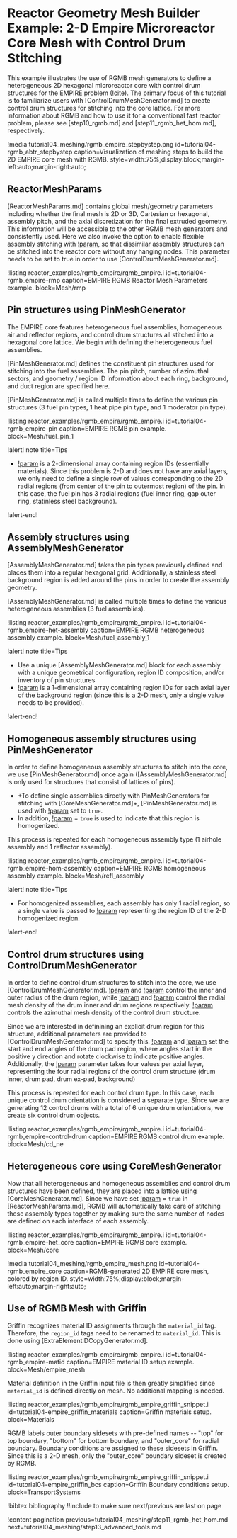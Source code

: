# Reactor Geometry Mesh Builder Example: 2-D Empire Microreactor Core Mesh with Control Drum Stitching

This example illustrates the use of RGMB mesh generators to define a heterogeneous 2D hexagonal microreactor core with control drum structures for the EMPIRE problem ([!cite](matthews2021coupled)). The primary focus of this tutorial is to familiarize users with [ControlDrumMeshGenerator.md] to create control drum structures for stitching into the core lattice. For more information about RGMB and how to use it for a conventional fast reactor problem, please see [step10_rgmb.md] and [step11_rgmb_het_hom.md], respectively.

!media tutorial04_meshing/rgmb_empire_stepbystep.png
       id=tutorial04-rgmb_abtr_stepbystep
       caption=Visualization of meshing steps to build the 2D EMPIRE core mesh with RGMB.
       style=width:75%;display:block;margin-left:auto;margin-right:auto;

## ReactorMeshParams

[ReactorMeshParams.md] contains global mesh/geometry parameters including whether the final mesh is 2D or 3D, Cartesian or hexagonal, assembly pitch, and the axial discretization for the final extruded geometry. This information will be accessible to the other RGMB mesh generators and consistently used. Here we also invoke the option to enable flexible assembly stitching with [!param](/Mesh/ReactorMeshParams/flexible_assembly_stitching), so that dissimilar assembly structures can be stitched into the reactor core without any hanging nodes. This parameter needs to be set to true in order to use [ControlDrumMeshGenerator.md].

!listing reactor_examples/rgmb_empire/rgmb_empire.i
         id=tutorial04-rgmb_empire-rmp
         caption=EMPIRE RGMB Reactor Mesh Parameters example.
         block=Mesh/rmp

## Pin structures using PinMeshGenerator

The EMPIRE core features heterogeneous fuel assemblies, homogeneous air and reflector regions, and control drum structures all stitched into a hexagonal core lattice. We begin with defining the heterogeneous fuel assemblies.

[PinMeshGenerator.md] defines the constituent pin structures used for stitching into the fuel assemblies. The pin pitch, number of azimuthal sectors, and geometry / region ID information about each ring, background, and duct region are specified here.

[PinMeshGenerator.md] is called multiple times to define the various pin structures (3 fuel pin types, 1 heat pipe pin type, and 1 moderator pin type).

!listing reactor_examples/rgmb_empire/rgmb_empire.i
         id=tutorial04-rgmb_empire-pin
         caption=EMPIRE RGMB pin example.
         block=Mesh/fuel_pin_1

!alert! note title=Tips

- [!param](/Mesh/PinMeshGenerator/region_ids) is a 2-dimensional array containing region IDs (essentially materials). Since this problem is 2-D and does not have any axial layers, we only need to define a single row of values corresponding to the 2D radial regions (from center of the pin to outermost region) of the pin. In this case, the fuel pin has 3 radial regions (fuel inner ring, gap outer ring, statinless steel background).

!alert-end!

## Assembly structures using AssemblyMeshGenerator

[AssemblyMeshGenerator.md] takes the pin types previously defined and places them into a regular hexagonal grid. Additionally, a stainless steel background region is added around the pins in order to create the assembly geometry.

[AssemblyMeshGenerator.md] is called multiple times to define the various heterogeneous assemblies (3 fuel assemblies).

!listing reactor_examples/rgmb_empire/rgmb_empire.i
         id=tutorial04-rgmb_empire-het-assembly
         caption=EMPIRE RGMB heterogeneous assembly example.
         block=Mesh/fuel_assembly_1

!alert! note title=Tips

- Use a unique [AssemblyMeshGenerator.md] block for each assembly with a unique geometrical configuration, region ID composition, and/or inventory of pin structures
- [!param](/Mesh/AssemblyMeshGenerator/background_region_id) is a 1-dimensional array containing region IDs for each axial layer of the background region (since this is a 2-D mesh, only a single value needs to be provided).

!alert-end!

## Homogeneous assembly structures using PinMeshGenerator

In order to define homogeneous assembly structures to stitch into the core, we use [PinMeshGenerator.md] once again ([AssemblyMeshGenerator.md] is only used for structures that consist of lattices of pins).

- +To define single assemblies directly with PinMeshGenerators for stitching with [CoreMeshGenerator.md]+, [PinMeshGenerator.md] is used with [!param](/Mesh/PinMeshGenerator/use_as_assembly) set to `true`.
- In addition, [!param](/Mesh/PinMeshGenerator/homogenized) = `true` is used to indicate that this region is homogenized.

This process is repeated for each homogeneous assembly type (1 airhole assembly and 1 reflector assembly).

!listing reactor_examples/rgmb_empire/rgmb_empire.i
         id=tutorial04-rgmb_empire-hom-assembly
         caption=EMPIRE RGMB homogeneous assembly example.
         block=Mesh/refl_assembly

!alert! note title=Tips

- For homogenized assemblies, each assembly has only 1 radial region, so a single value is passed to [!param](/Mesh/PinMeshGenerator/region_ids) representing the region ID of the 2-D homogenized region.

!alert-end!

## Control drum structures using ControlDrumMeshGenerator

In order to define control drum structures to stitch into the core, we use [ControlDrumMeshGenerator.md]. [!param](/Mesh/ControlDrumMeshGenerator/drum_inner_radius) and [!param](/Mesh/ControlDrumMeshGenerator/drum_outer_radius) control the inner and outer radius of the drum region, while [!param](/Mesh/ControlDrumMeshGenerator/drum_inner_intervals) and [!param](/Mesh/ControlDrumMeshGenerator/drum_intervals) control the radial mesh density of the drum inner and drum regions respectively. [!param](/Mesh/ControlDrumMeshGenerator/num_azimuthal_sectors) controls the azimuthal mesh density of the control drum structure.

Since we are interested in definining an explicit drum region for this structure, additional parameters are provided to [ControlDrumMeshGenerator.md] to specify this. [!param](/Mesh/ControlDrumMeshGenerator/pad_start_angle) and [!param](/Mesh/ControlDrumMeshGenerator/pad_end_angle) set the start and end angles of the drum pad region, where angles start in the positive y direction and rotate clockwise to indicate positive angles. Additionally, the [!param](/Mesh/ControlDrumMeshGenerator/region_ids) parameter takes four values per axial layer, representing the four radial regions of the control drum structure (drum inner, drum pad, drum ex-pad, background)

This process is repeated for each control drum type. In this case, each unique control drum orientation is considered a separate type. Since we are generating 12 control drums with a total of 6 unique drum orientations, we create six control drum objects.

!listing reactor_examples/rgmb_empire/rgmb_empire.i
         id=tutorial04-rgmb_empire-control-drum
         caption=EMPIRE RGMB control drum example.
         block=Mesh/cd_ne

## Heterogeneous core using CoreMeshGenerator

Now that all heterogeneous and homogeneous assemblies and control drum structures have been defined, they are placed into a lattice using [CoreMeshGenerator.md]. Since we have set [!param](/Mesh/ReactorMeshParams/flexible_assembly_stitching) = `true` in [ReactorMeshParams.md], RGMB will automatically take care of stitching these assembly types together by making sure the same number of nodes are defined on each interface of each assembly. 

!listing reactor_examples/rgmb_empire/rgmb_empire.i
         id=tutorial04-rgmb_empire-het_core
         caption=EMPIRE RGMB core example.
         block=Mesh/core

!media tutorial04_meshing/rgmb_empire_mesh.png
       id=tutorial04-rgmb_empire_core
       caption=RGMB-generated 2D EMPIRE core mesh, colored by region ID.
       style=width:75%;display:block;margin-left:auto;margin-right:auto;

## Use of RGMB Mesh with Griffin

Griffin recognizes material ID assignments through the `material_id` tag. Therefore, the `region_id` tags need to be renamed to `material_id`. This is done using [ExtraElementIDCopyGenerator.md].

!listing reactor_examples/rgmb_empire/rgmb_empire.i
         id=tutorial04-rgmb_empire-matid
         caption=EMPIRE material ID setup example.
         block=Mesh/empire_mesh

Material definition in the Griffin input file is then greatly simplified since `material_id` is defined directly on mesh. No additional mapping is needed.

!listing reactor_examples/rgmb_empire/rgmb_empire_griffin_snippet.i
         id=tutorial04-empire_griffin_materials
         caption=Griffin materials setup.
         block=Materials

RGMB labels outer boundary sidesets with pre-defined names -- "top" for top boundary, "bottom" for bottom boundary, and "outer_core" for radial boundary. Boundary conditions are assigned to these sidesets in Griffin. Since this is a 2-D mesh, only the "outer_core" boundary sideset is created by RGMB.

!listing reactor_examples/rgmb_empire/rgmb_empire_griffin_snippet.i
         id=tutorial04-empire_griffin_bcs
         caption=Griffin Boundary conditions setup.
         block=TransportSystems

!bibtex bibliography !!include to make sure next/previous are last on page

!content pagination previous=tutorial04_meshing/step11_rgmb_het_hom.md
                    next=tutorial04_meshing/step13_advanced_tools.md
